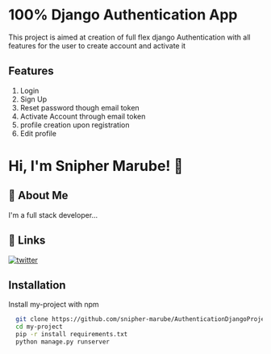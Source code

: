 

# 100% Django Authentication App

This project is aimed at creation of full flex django Authentication with all features for the user to create account and activate it


## Features

1. Login
2. Sign Up
3. Reset password though email token
4. Activate Account through email token
5. profile creation upon registration
6. Edit profile


# Hi, I'm Snipher Marube! 👋


## 🚀 About Me
I'm a full stack developer...

## 🔗 Links
[![twitter](https://img.shields.io/badge/twitter-1DA1F2?style=for-the-badge&logo=twitter&logoColor=white)](https://twitter.com/snipherdev)


## Installation

Install my-project with npm

```bash
  git clone https://github.com/snipher-marube/AuthenticationDjangoProject1.git
  cd my-project
  pip -r install requirements.txt
  python manage.py runserver
```
    

